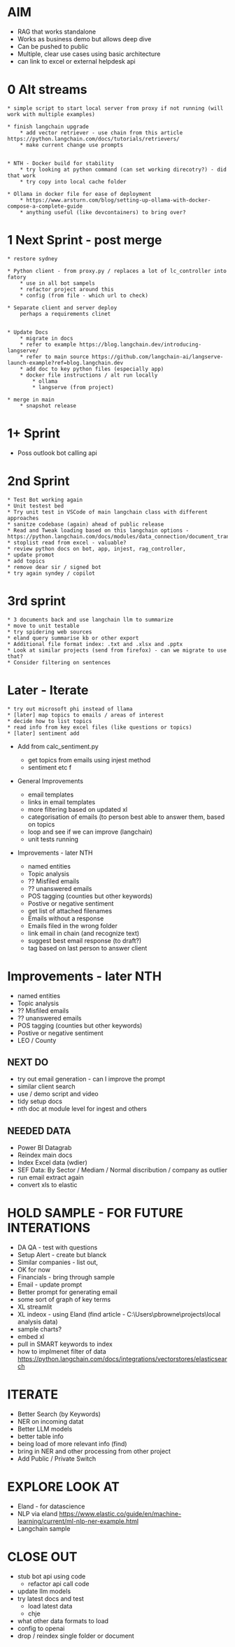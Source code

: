 # AIM
* RAG that works standalone
* Works as business demo but allows deep dive    
* Can be pushed to public   
* Multiple, clear use cases using basic architecture   
* can link to excel or external helpdesk api



# 0 Alt streams

	* simple script to start local server from proxy if not running (will work with multiple examples)

	* finish langchain upgrade
		* add vector retriever - use chain from this article https://python.langchain.com/docs/tutorials/retrievers/
		* make current change use prompts


	* NTH - Docker build for stability
		* try looking at python command (can set working direcotry?) - did that work
		* try copy into local cache folder

	* Ollama in docker file for ease of deployment
		* https://www.arsturn.com/blog/setting-up-ollama-with-docker-compose-a-complete-guide
		* anything useful (like devcontainers) to bring over?




# 1 Next Sprint - post merge
	* restore sydney

	* Python client - from proxy.py / replaces a lot of lc_controller into fatory
		* use in all bot sampels
		* refactor project around this
		* config (from file - which url to check)

	* Separate client and server deploy
		perhaps a requirements clinet


	* Update Docs
		* migrate in docs
		* refer to example https://blog.langchain.dev/introducing-langserve/
		* refer to main source https://github.com/langchain-ai/langserve-launch-example?ref=blog.langchain.dev
		* add doc to key python files (especially app)
		* docker file instructions / alt run locally 
			* ollama
			* langserve (from project)

	* merge in main
		* snapshot release

# 1+ Sprint

* Poss outlook bot calling api

# 2nd Sprint
	* Test Bot working again
	* Unit testest bed
	* Try unit test in VSCode of main langchain class with different approaches
	* sanitze codebase (again) ahead of public release
	* Read and Tweak loading based on this langchain options -https://python.langchain.com/docs/modules/data_connection/document_transformers/
	* stoplist read from excel - valuable?
	* review python docs on bot, app, injest, rag_controller,
	* update promot
	* add topics
	* remove dear sir / signed bot
	* try again syndey / copilot

# 3rd sprint
	* 3 documents back and use langchain llm to summarize
	* move to unit testable 
	* try spidering web sources
	* eland query summarise kb or other export
	* Additional file format index: .txt and .xlsx and .pptx
	* Look at similar projects (send from firefox) - can we migrate to use that?
	* Consider filtering on sentences

# Later - Iterate
	* try out microsoft phi instead of llama
	* [later] map topics to emails / areas of interest
	* decide how to list topics
	* read info from key excel files (like questions or topics)
	* [later] sentiment add

* Add from calc_sentiment.py
	* get topics from emails using injest method
	* sentiment etc f

* General Improvements
	* email templates
	* links in email templates
	* more filtering based on updated xl
	* categorisation of emails (to person best able to answer them, based on topics
	* loop and see if we can improve (langchain)
	* unit tests running

* Improvements - later NTH
	* named entities
	* Topic analysis
	* ?? Misfiled emails
	* ?? unanswered emails
	* POS tagging (counties but other keywords)
	* Postive or negative sentiment
	* get list of attached filenames
	* Emails without a response
	* Emails filed in the wrong folder
	* link email in chain (and recognize text)
	* suggest best email response (to draft?)
	* tag based on last person to answer client


# Improvements - later NTH
* named entities
* Topic analysis
* ?? Misfiled emails
* ?? unanswered emails
* POS tagging (counties but other keywords)
* Postive or negative sentiment
* LEO / County



## NEXT DO
* try out email generation - can I improve the prompt
* similar client search
* use / demo script and video
* tidy setup docs
* nth doc at module level for ingest and others


## NEEDED DATA
* Power BI Datagrab
* Reindex main docs
* Index Excel data (wdier)
* SEF Data:  By Sector / Mediam / Normal discribution / company as outlier
* run email extract again
* convert xls to elastic


# HOLD SAMPLE - FOR FUTURE INTERATIONS 
* DA QA - test with questions
* Setup Alert - create but blanck
* Similar companies - list out, 
* OK for now
* Financials - bring through sample	
* Email - update prompt
* Better prompt for generating email
* some sort of graph of key terms
* XL streamlit
* XL indeox - using Eland (find article - C:\Users\pbrowne\projects\local analysis data)
* sample charts?
* embed xl 
* pull in SMART keywords to index
* how to implmenet filter of data https://python.langchain.com/docs/integrations/vectorstores/elasticsearch

# ITERATE
* Better Search (by Keywords)
* NER on incoming datat
* Better LLM models
* better table info
* being load of more relevant info (find)
* bring in NER and other processing from other project
* Add Public / Private Switch

# EXPLORE LOOK AT
* Eland - for datascience 
* NLP via eland https://www.elastic.co/guide/en/machine-learning/current/ml-nlp-ner-example.html
* Langchain sample

# CLOSE OUT
* stub bot api using code
	* refactor api call code
* update llm models   
* try latest docs and test 
	- load latest data
	- chje
* what other data formats to load
* config to openai
* drop / reindex single folder or document
